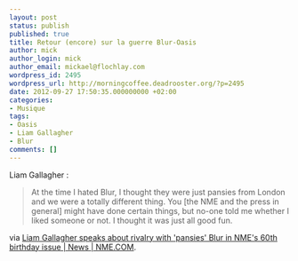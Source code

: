 ```yaml
---
layout: post
status: publish
published: true
title: Retour (encore) sur la guerre Blur-Oasis
author: mick
author_login: mick
author_email: mickael@flochlay.com
wordpress_id: 2495
wordpress_url: http://morningcoffee.deadrooster.org/?p=2495
date: 2012-09-27 17:50:35.000000000 +02:00
categories:
- Musique
tags:
- Oasis
- Liam Gallagher
- Blur
comments: []
---
```

Liam Gallagher :
<blockquote>At the time I hated Blur, I thought they were just pansies from London and we were a totally different thing. You [the NME and the press in general] might have done certain things, but no-one told me whether I liked someone or not. I thought it was just all good fun.</blockquote>
via <a href="http://www.nme.com/news/beady-eye/66323">Liam Gallagher speaks about rivalry with 'pansies' Blur in NME's 60th birthday issue | News | NME.COM</a>.
